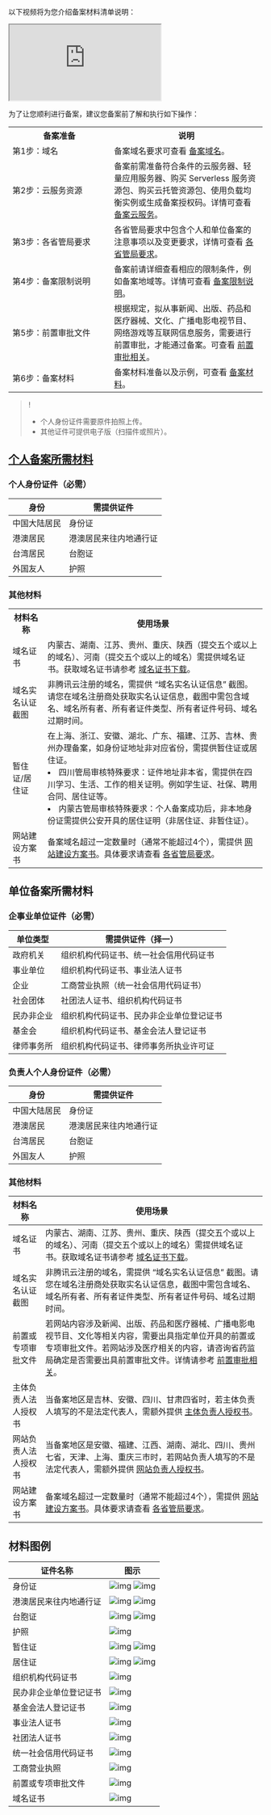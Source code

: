 以下视频将为您介绍备案材料清单说明：
<div class="doc-video-mod"><iframe src="https://cloud.tencent.com/edu/learning/quick-play/2336-34883?source=gw.doc.media&withPoster=1&notip=1"></iframe></div>

为了让您顺利进行备案，建议您备案前了解和执行如下操作：
<table>
<tr>
<th style="width:40%">备案准备</th>
<th>说明</th>
</tr>
<tr>
<td>第1步：域名</td>
<td>备案域名要求可查看 <a href="https://cloud.tencent.com/document/product/243/18905">备案域名</a>。</td>
</tr>
<tr>
<td>第2步：云服务资源</td>
<td>备案前需准备符合条件的云服务器、轻量应用服务器、购买 Serverless 服务资源包、购买云托管资源包、使用负载均衡实例或生成备案授权码。详情可查看 <a href="https://cloud.tencent.com/document/product/243/18908">备案云服务</a>。
</td>
</tr>
<tr>
<td>第3步：各省管局要求</td>
<td>各省管局要求中包含个人和单位备案的注意事项以及变更要求，详情可查看 <a href="https://cloud.tencent.com/document/product/243/3474">各省管局要求</a>。</td>
</tr>
<tr>
<td>第4步：备案限制说明</td>
<td>备案前请详细查看相应的限制条件，例如备案地域等。详情可查看 <a href="https://cloud.tencent.com/document/product/243/18911">备案限制说明</a>。
</td>
</tr>
<tr>
<td>第5步：前置审批文件</td>
<td>根据规定，拟从事新闻、出版、药品和医疗器械、文化、广播电影电视节目、网络游戏等互联网信息服务，需要进行前置审批，才能通过备案。可查看 <a href="https://cloud.tencent.com/document/product/243/36185">前置审批相关</a>。</td>
</tr>
<tr>
<td>第6步：备案材料</td>
<td>备案材料准备以及示例，可查看 <a href="#beian">备案材料</a>。</td>
</tr>
</table>

>! 
>- 个人身份证件需要原件拍照上传。
>- 其他证件可提供电子版（扫描件或照片）。

## [个人备案所需材料](id:beian)


### 个人身份证件（必需）

| 身份     | 需提供证件             |
| -------- | ---------------------- |
| 中国大陆居民 | 身份证                 |
| 港澳居民 | 港澳居民来往内地通行证 |
| 台湾居民 | 台胞证                 |
| 外国友人 | 护照                   |


### 其他材料

<table>
<tr>
<th>材料名称</th>
<th>使用场景</th>
</tr>
<tr>
<td>域名证书</td>
<td>内蒙古、湖南、江苏、贵州、重庆、陕西（提交五个或以上的域名）、河南（提交五个或以上的域名）需提供域名证书。获取域名证书请参考 <a href="https://cloud.tencent.com/document/product/242/3647">域名证书下载</a>。</td>
</tr>
<tr>
<td>域名实名认证截图</td>
<td>非腾讯云注册的域名，需提供 “域名实名认证信息” 截图。请您在域名注册商处获取实名认证信息，截图中需包含域名、域名所有者、所有者证件类型、所有者证件号码、域名过期时间。</td>
</tr>
<tr>
<td>暂住证/居住证</td>
<td>在上海、浙江、安徽、湖北、广东、福建、江苏、吉林、贵州办理备案，如身份证地址非对应省份，需提供暂住证或居住证。<li>四川管局审核特殊要求：证件地址非本省，需提供在四川学习、生活、工作的相关证明。例如学生证、社保、聘用合同、居住证等。</li><li>内蒙古管局审核特殊要求：个人备案成功后，非本地身份证需提供公安开具的居住证明（非居住证、非暂住证）。</li></td>
</tr>
<tr>
<td>网站建设方案书</td>
<td>备案域名超过一定数量时（通常不能超过4个），需提供 <a href="https://cloud.tencent.com/document/product/243/14968">网站建设方案书</a>。具体要求请查看 <a href="https://cloud.tencent.com/document/product/243/3474">各省管局要求</a>。</td>
</tr>
</table>

## 单位备案所需材料

### 企事业单位证件（必需）

| 单位类型   | 需提供证件（择一）                       |
| ---------- | ---------------------------------------- |
| 政府机关   | 组织机构代码证书、统一社会信用代码证书   |
| 事业单位   | 组织机构代码证书、事业法人证书           |
| 企业       | 工商营业执照（统一社会信用代码证书）     |
| 社会团体   | 社团法人证书、组织机构代码证书           |
| 民办非企业 | 组织机构代码证书、民办非企业单位登记证书 |
| 基金会     | 组织机构代码证书、基金会法人登记证书     |
| 律师事务所 | 组织机构代码证书、律师事务所执业许可证   |

### 负责人个人身份证件（必需）

| 身份     | 需提供证件             |
| -------- | ---------------------- |
| 中国大陆居民 | 身份证                 |
| 港澳居民 | 港澳居民来往内地通行证 |
| 台湾居民 | 台胞证                 |
| 外国友人 | 护照                   |


### 其他材料

| 材料名称             | 使用场景                                                     |
| -------------------- | ------------------------------------------------------------ |
| 域名证书             | 内蒙古、湖南、江苏、贵州、重庆、陕西（提交五个或以上的域名）、河南（提交五个或以上的域名）需提供域名证书。获取域名证书请参考 [域名证书下载](https://cloud.tencent.com/document/product/242/3647)。 |
| 域名实名认证截图             |非腾讯云注册的域名，需提供 “域名实名认证信息” 截图。请您在域名注册商处获取实名认证信息，截图中需包含域名、域名所有者、所有者证件类型、所有者证件号码、域名过期时间。 |
| 前置或专项审批文件   | 若网站内容涉及新闻、出版、药品和医疗器械、广播电影电视节目、文化等相关内容，需要出具指定单位开具的前置或专项审批文件。若网站涉及医疗相关的内容，请咨询省药监局确定是否需要出具前置审批文件。详情请参考 [前置审批相关](https://cloud.tencent.com/document/product/243/36185)。 |
| 主体负责人法人授权书 | 当备案地区是吉林、安徽、四川、甘肃四省时，若主体负责人填写的不是法定代表人，需额外提供 [主体负责人授权书](https://cloud.tencent.com/document/product/243/14968)。 |
| 网站负责人法人授权书 | 当备案地区是安徽、福建、江西、湖南、湖北、四川、贵州七省，天津、上海、重庆三市时，若网站负责人填写的不是法定代表人，需额外提供 [网站负责人授权书](https://cloud.tencent.com/document/product/243/14968)。 |
| 网站建设方案书       | 备案域名超过一定数量时（通常不能超过4个），需提供 [网站建设方案书](https://cloud.tencent.com/document/product/243/14968)。具体要求请查看 [各省管局要求](https://cloud.tencent.com/document/product/243/3474)。 |



## 材料图例
| 证件名称               | 图示                                                         |
| ---------------------- | ------------------------------------------------------------ |
| 身份证                 | ![img](https://mc.qcloudimg.com/static/img/7df8e05dc36ddb4249057f2298617e47/image.jpg) ![img](https://mc.qcloudimg.com/static/img/85dd7618552c693f5dbfb98b881b6f66/image.jpg) |
| 港澳居民来往内地通行证 | ![img](https://mc.qcloudimg.com/static/img/6cd170baf068aed446ce16a4a876a7bd/image.jpg) ![img](https://mc.qcloudimg.com/static/img/378da667c62c89543460ba7b8dfbf656/image.jpg) |
| 台胞证                 | ![img](https://mc.qcloudimg.com/static/img/1d6acaf7c4bc2b2c0b5d4e0c6135ca5d/image.jpg) ![img](https://mc.qcloudimg.com/static/img/3bd3b5eb5c82fa7a23d0b6d127561823/image.jpg) |
| 护照                   | ![img](https://mc.qcloudimg.com/static/img/b47736911252f64da84e206e403072ea/image.jpg) |
| 暂住证                 | ![img](https://mc.qcloudimg.com/static/img/a3998a01c0c685ff6e1cd3479901c146/image.jpg) ![img](https://mc.qcloudimg.com/static/img/cd94b6a3c17ef61086144ba3ab7a2001/image.jpg) |
| 居住证                 | ![img](https://mc.qcloudimg.com/static/img/d3ed8520f8b0a33c1d3559d9832e93a3/image.jpg) ![img](https://mc.qcloudimg.com/static/img/921dae6fda6c90103ef7f7202231039b/image.jpg) |
| 组织机构代码证书       | ![img](https://mc.qcloudimg.com/static/img/5dc74624350a0d40e4689653c0660374/image.png) |
| 民办非企业单位登记证书 | ![img](https://mc.qcloudimg.com/static/img/d1082dc03ecf71b4e799d3eab0686908/image.jpg) |
| 基金会法人登记证书     | ![img](https://mc.qcloudimg.com/static/img/f5ebbafabd61f76c4b8be0b194f04c4b/image.jpg) |
| 事业法人证书           | ![img](https://mc.qcloudimg.com/static/img/04f4ca534935aadf4a98090e5b55bc2c/image.jpg) |
| 社团法人证书           | ![img](https://mc.qcloudimg.com/static/img/6adc495c8189362640afe93beb5c7d9a/image.jpg) |
| 统一社会信用代码证书   | ![img](https://mc.qcloudimg.com/static/img/5cd32773af9e875a2924563eec49aae8/image.jpg) |
| 工商营业执照           | ![img](https://mc.qcloudimg.com/static/img/4dd430a1dcb67ae78c73f3cc83b120b2/image.jpg) |
| 前置或专项审批文件     | ![img](https://mc.qcloudimg.com/static/img/2744e0d3e94adef6ac62e70b2bbef70c/image.png) |
| 域名证书               | ![img](https://mc.qcloudimg.com/static/img/190bcec675b44a143e78f293f03b9344/image.jpg) |
